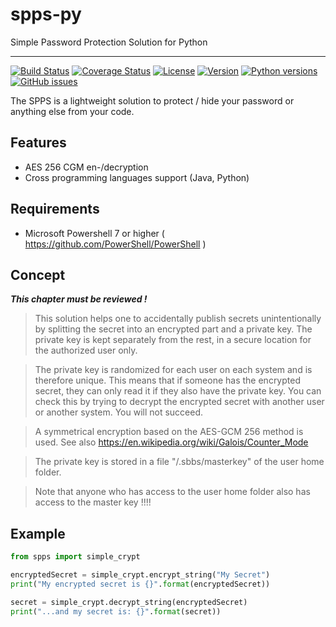 # spps-py

Simple Password Protection Solution for Python

---

[![Build Status](https://travis-ci.com/elomagic/spps-py.svg?branch=main)](https://travis-ci.com/elomagic/spps-py)
[![Coverage Status](https://coveralls.io/repos/github/elomagic/spps-py/badge.svg?branch=main)](https://coveralls.io/github/elomagic/spps-py?branch=main)
[![License](https://img.shields.io/badge/License-Apache%202.0-blue.svg)](https://opensource.org/licenses/Apache-2.0)
[![Version](https://img.shields.io/pypi/v/spps-py.svg)](https://pypi.python.org/pypi/spps-py/)
[![Python versions](https://img.shields.io/pypi/pyversions/spps-py.svg)](https://pypi.python.org/pypi/spps-py/)
[![GitHub issues](https://img.shields.io/github/issues-raw/elomagic/spps-py)](https://github.com/elomagic/spps-py/issues)

The SPPS is a lightweight solution to protect / hide your password or anything else from your code.

## Features

* AES 256 CGM en-/decryption
* Cross programming languages support (Java, Python)

## Requirements

* Microsoft Powershell 7 or higher ( https://github.com/PowerShell/PowerShell )

## Concept

***This chapter must be reviewed !***  
> This solution helps one to accidentally publish secrets unintentionally by splitting the secret into an encrypted part and a private key. 
The private key is kept separately from the rest, in a secure location for the authorized user only.

> The private key is randomized for each user on each system and is therefore unique. This means that if someone has the encrypted secret, 
they can only read it if they also have the private key. You can check this by trying to decrypt the encrypted secret with another user or another system. You will not succeed.

> A symmetrical encryption based on the AES-GCM 256 method is used. See also https://en.wikipedia.org/wiki/Galois/Counter_Mode

> The private key is stored in a file "/.sbbs/masterkey" of the user home folder.

> Note that anyone who has access to the user home folder also has access to the master key !!!!

## Example

``` python
from spps import simple_crypt

encryptedSecret = simple_crypt.encrypt_string("My Secret")
print("My encrypted secret is {}".format(encryptedSecret))

secret = simple_crypt.decrypt_string(encryptedSecret)
print("...and my secret is: {}".format(secret))
```
